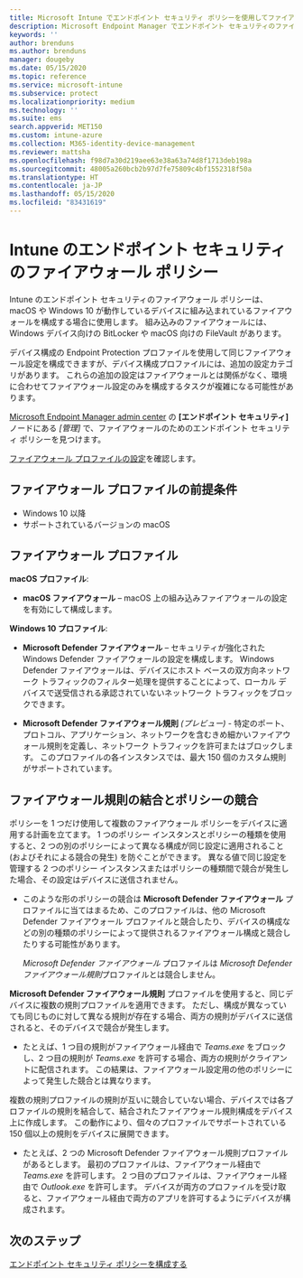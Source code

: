 ```yaml
---
title: Microsoft Intune でエンドポイント セキュリティ ポリシーを使用してファイアウォールを管理する | Microsoft Docs
description: Microsoft Endpoint Manager でエンドポイント セキュリティのファイアウォール ポリシーを使用して、管理するデバイスのポリシーを構成および展開します。
keywords: ''
author: brenduns
ms.author: brenduns
manager: dougeby
ms.date: 05/15/2020
ms.topic: reference
ms.service: microsoft-intune
ms.subservice: protect
ms.localizationpriority: medium
ms.technology: ''
ms.suite: ems
search.appverid: MET150
ms.custom: intune-azure
ms.collection: M365-identity-device-management
ms.reviewer: mattsha
ms.openlocfilehash: f98d7a30d219aee63e38a63a74d8f1713deb198a
ms.sourcegitcommit: 48005a260bcb2b97d7fe75809c4bf1552318f50a
ms.translationtype: HT
ms.contentlocale: ja-JP
ms.lasthandoff: 05/15/2020
ms.locfileid: "83431619"
---
```

# <a name="firewall-policy-for-endpoint-security-in-intune"></a>Intune のエンドポイント セキュリティのファイアウォール ポリシー

Intune のエンドポイント セキュリティのファイアウォール ポリシーは、macOS や Windows 10 が動作しているデバイスに組み込まれているファイアウォールを構成する場合に使用します。 組み込みのファイアウォールには、Windows デバイス向けの BitLocker や macOS 向けの FileVault があります。

デバイス構成の Endpoint Protection プロファイルを使用して同じファイアウォール設定を構成できますが、デバイス構成プロファイルには、追加の設定カテゴリがあります。 これらの追加の設定はファイアウォールとは関係がなく、環境に合わせてファイアウォール設定のみを構成するタスクが複雑になる可能性があります。

[Microsoft Endpoint Manager admin center](https://go.microsoft.com/fwlink/?linkid=2109431) の **[エンドポイント セキュリティ]** ノードにある *[管理]* で、ファイアウォールのためのエンドポイント セキュリティ ポリシーを見つけます。

[ファイアウォール プロファイルの設定](../protect/endpoint-security-Firewall-profile-settings.md)を確認します。

## <a name="prerequisites-for-firewall-profiles"></a>ファイアウォール プロファイルの前提条件

- Windows 10 以降
- サポートされているバージョンの macOS

## <a name="firewall-profiles"></a>ファイアウォール プロファイル

**macOS プロファイル**:

- **macOS ファイアウォール** – macOS 上の組み込みファイアウォールの設定を有効にして構成します。

**Windows 10 プロファイル**:

- **Microsoft Defender ファイアウォール** – セキュリティが強化された Windows Defender ファイアウォールの設定を構成します。 Windows Defender ファイアウォールは、デバイスにホスト ベースの双方向ネットワーク トラフィックのフィルター処理を提供することによって、ローカル デバイスで送受信される承認されていないネットワーク トラフィックをブロックできます。

- **Microsoft Defender ファイアウォール規則** *(プレビュー)* - 特定のポート、プロトコル、アプリケーション、ネットワークを含むきめ細かいファイアウォール規則を定義し、ネットワーク トラフィックを許可またはブロックします。 このプロファイルの各インスタンスでは、最大 150 個のカスタム規則がサポートされています。

## <a name="firewall-rule-mergers-and-policy-conflicts"></a>ファイアウォール規則の結合とポリシーの競合

ポリシーを 1 つだけ使用して複数のファイアウォール ポリシーをデバイスに適用する計画を立てます。 1 つのポリシー インスタンスとポリシーの種類を使用すると、2 つの別のポリシーによって異なる構成が同じ設定に適用されること (およびそれによる競合の発生) を防ぐことができます。 異なる値で同じ設定を管理する 2 つのポリシー インスタンスまたはポリシーの種類間で競合が発生した場合、その設定はデバイスに送信されません。

- このような形のポリシーの競合は **Microsoft Defender ファイアウォール** プロファイルに当てはまるため、このプロファイルは、他の Microsoft Defender ファイアウォール プロファイルと競合したり、デバイスの構成などの別の種類のポリシーによって提供されるファイアウォール構成と競合したりする可能性があります。

  *Microsoft Defender ファイアウォール* プロファイルは *Microsoft Defender ファイアウォール規則*プロファイルとは競合しません。

**Microsoft Defender ファイアウォール規則** プロファイルを使用すると、同じデバイスに複数の規則プロファイルを適用できます。 ただし、構成が異なっていても同じものに対して異なる規則が存在する場合、両方の規則がデバイスに送信されると、そのデバイスで競合が発生します。

- たとえば、1 つ目の規則がファイアウォール経由で *Teams.exe* をブロックし、2 つ目の規則が *Teams.exe* を許可する場合、両方の規則がクライアントに配信されます。 この結果は、ファイアウォール設定用の他のポリシーによって発生した競合とは異なります。

複数の規則プロファイルの規則が互いに競合していない場合、デバイスでは各プロファイルの規則を結合して、結合されたファイアウォール規則構成をデバイス上に作成します。 この動作により、個々のプロファイルでサポートされている 150 個以上の規則をデバイスに展開できます。

- たとえば、2 つの Microsoft Defender ファイアウォール規則プロファイルがあるとします。 最初のプロファイルは、ファイアウォール経由で *Teams.exe* を許可します。 2 つ目のプロファイルは、ファイアウォール経由で *Outlook.exe* を許可します。 デバイスが両方のプロファイルを受け取ると、ファイアウォール経由で両方のアプリを許可するようにデバイスが構成されます。

## <a name="next-steps"></a>次のステップ

[エンドポイント セキュリティ ポリシーを構成する](../protect/endpoint-security-policy.md#create-an-endpoint-security-policy)
